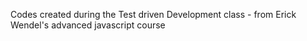 Codes created during the Test driven Development class - from Erick Wendel's advanced javascript course
